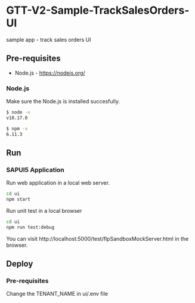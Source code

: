 # GTT-V2-Sample-TrackSalesOrders-UI

sample app - track sales orders UI

## Pre-requisites

- Node.js - https://nodejs.org/

### Node.js

Make sure the Node.js is installed succesfully.

```sh
$ node -v
v10.17.0

$ npm -v
6.11.3
```

## Run

### SAPUI5 Application

Run web application in a local web server.

```sh
cd ui
npm start
```

Run unit test in a local browser
```sh
cd ui
npm run test:debug
```

You can visit http://localhost:5000/test/flpSandboxMockServer.html in the browser.

## Deploy

### Pre-requisites

Change the TENANT_NAME in ui/.env file


